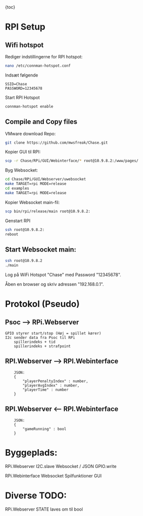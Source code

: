 {toc}

# RPI Setup

## Wifi hotspot

Rediger indstillingerne for RPI hotspot:
```bash
nano /etc/connman-hotspot.conf
```
Indsæt følgende
```
SSID=Chase
PASSWORD=12345678
```
Start RPI Hotspot
```bash
connman-hotspot enable
```

## Compile and Copy files

VMware download Repo:
```bash
git clone https://github.com/mwsfreak/Chase.git
```
Kopier GUI til RPI:
```bash
scp -r Chase/RPi/GUI/Webinterface/* root@10.9.8.2:/www/pages/
```
Byg Websocket:
```bash
cd Chase/RPi/GUI/Webserver/uwebsocket
make TARGET=rpi MODE=release
cd examples
make TARGET=rpi MODE=release
```
Kopier Websocket main-fil:
```bash
scp bin/rpi/release/main root@10.9.8.2:
```
Genstart RPI
```bash
ssh root@10.9.8.2:
reboot
```

## Start Websocket main:
```bash
ssh root@10.9.8.2
./main
```

Log på WiFi Hotspot "Chase" med Password "12345678".

Åben en browser og skriv adressen "192.168.0.1".



# Protokol (Pseudo)
## Psoc --> RPi.Webserver
    GPIO styrer start/stop (Høj = spillet kører)
    I2c sender data fra Psoc til RPi
        spillerindeks + tid
        spillerindeks + strafpoint

## RPI.Webserver --> RPI.Webinterface
```JSON: 
    JSON:
    { 
        "playerPenaltyIndex" : number,
        "playerAvgIndex" : number,
        "playerTime" : number
    }
```

## RPI.Webserver <-- RPI.Webinterface
```JSON:
    JSON:
    {
        "gameRunning" : bool
    }
```

# Byggeplads: 
RPi.Webserver
    I2C.slave
    Websocket / JSON
    GPIO.write

RPi.Webinterface
    Websocket
    Spilfunktioner
    GUI

# Diverse TODO:
RPi.Webserver
    STATE laves om til bool